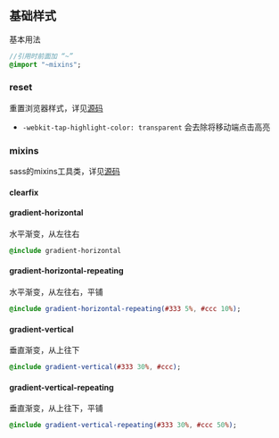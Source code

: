 ## 基础样式 

基本用法
```sass
//引用时前面加 “~”
@import "~mixins";
```

### reset 

重置浏览器样式，详见[源码](https://git-cc.nie.netease.com/frontend/ep_components/blob/master/reset.scss)

* `-webkit-tap-highlight-color: transparent` 会去除将移动端点击高亮

### mixins 

sass的mixins工具类，详见[源码](https://git-cc.nie.netease.com/frontend/ep_components/blob/master/mixins.scss)

#### clearfix

#### gradient-horizontal

水平渐变，从左往右

```sass
@include gradient-horizontal
```

#### gradient-horizontal-repeating

水平渐变，从左往右，平铺

```sass
@include gradient-horizontal-repeating(#333 5%, #ccc 10%);
```

#### gradient-vertical

垂直渐变，从上往下

```sass
@include gradient-vertical(#333 30%, #ccc);
```

#### gradient-vertical-repeating

垂直渐变，从上往下，平铺

```sass
@include gradient-vertical-repeating(#333 30%, #ccc 50%);
```